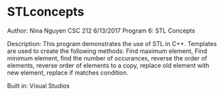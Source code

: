 # STLconcepts
Author:
Nina Nguyen
CSC 212
6/13/2017
Program 6: STL Concepts

Description:
This program demonstrates the use of STL in C++. Templates are used to create the following methods:
Find maximum element, Find minimum element, find the number of occurances, reverse the order of elements,
reverse order of elements to a copy, replace old element with new element, replace if matches condition.

Built in:
Visual Studios
